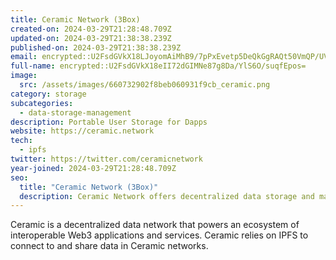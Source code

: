 ```yaml
---
title: Ceramic Network (3Box)
created-on: 2024-03-29T21:28:48.709Z
updated-on: 2024-03-29T21:38:38.239Z
published-on: 2024-03-29T21:38:38.239Z
email: encrypted::U2FsdGVkX18LJoyomAiMhB9/7pPxEvetp5DeQkGgRAQt50VmQP/UVpdqoFh293YH
full-name: encrypted::U2FsdGVkX18eII72dGIMNe87g8Da/YlS6O/suqfEpos=
image:
  src: /assets/images/660732902f8beb060931f9cb_ceramic.png
category: storage
subcategories:
  - data-storage-management
description: Portable User Storage for Dapps
website: https://ceramic.network
tech:
  - ipfs
twitter: https://twitter.com/ceramicnetwork
year-joined: 2024-03-29T21:28:48.709Z
seo:
  title: "Ceramic Network (3Box)"
  description: Ceramic Network offers decentralized data storage and management solutions.
---
```


Ceramic is a decentralized data network that powers an ecosystem of interoperable Web3 applications and services. Ceramic relies on IPFS to connect to and share data in Ceramic networks.
